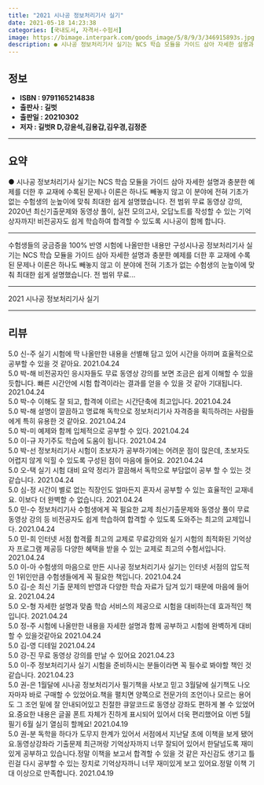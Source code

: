 ```yaml
---
title: "2021 시나공 정보처리기사 실기"
date: 2021-05-18 14:23:38
categories: [국내도서, 자격서-수험서]
image: https://bimage.interpark.com/goods_image/5/8/9/3/346915893s.jpg
description: ● 시나공 정보처리기사 실기는 NCS 학습 모듈을 가이드 삼아 자세한 설명과 충분한 예제를 더한 후 교재에 수록된 문제나 이론은 하나도 빼놓지 않고 이 분야에 전혀 기초가 없는 수험생의 눈높이에 맞춰 최대한 쉽게 설명했습니다. 전 범위 무료 동영상 강의, 2020년 최신기출문제와 동영
---
```


## **정보**

- **ISBN : 9791165214838**
- **출판사 : 길벗**
- **출판일 : 20210302**
- **저자 : 길벗R D,강윤석,김용갑,김우경,김정준**

------



## **요약**

●  시나공 정보처리기사 실기는 NCS 학습 모듈을 가이드 삼아 자세한 설명과 충분한 예제를 더한 후 교재에 수록된 문제나 이론은 하나도 빼놓지 않고 이 분야에 전혀 기초가 없는 수험생의 눈높이에 맞춰 최대한 쉽게 설명했습니다. 전 범위 무료 동영상 강의, 2020년 최신기출문제와 동영상 풀이, 실전 모의고사, 오답노트를 작성할 수 있는 기억상자까지! 비전공자도 쉽게 학습하여 합격할 수 있도록 시나공이 함께 합니다.

------

수험생들의 궁금증을 100% 반영
시험에 나올만한 내용만 구성시나공 정보처리기사 실기는 NCS 학습 모듈을 가이드 삼아 자세한 설명과 충분한 예제를 더한 후 교재에 수록된 문제나 이론은 하나도 빼놓지 않고 이 분야에 전혀 기초가 없는 수험생의 눈높이에 맞춰 최대한 쉽게 설명했습니다. 전 범위 무료... 

------


2021 시나공 정보처리기사 실기 

------


## **리뷰** 

5.0 신-주 실기 시험에 딱 나올만한 내용을 선별해 담고 있어 시간을 아끼며 효율적으로 공부할 수 있을 것 같아요. 2021.04.24 <br/>5.0 박-해 비전공자인 응시자들도 무료 동영상 강의를 보면 조금은 쉽게 이해할 수 있을 듯합니다. 빠른 시간안에 시험 합격이라는 결과를 얻을 수 있을 것 같아 기대됩니다. 2021.04.24 <br/>5.0 박-수 이해도 잘 되고, 합격에 이르는 시간단축에 최고입니다. 2021.04.24 <br/>5.0 박-해 설명이 깔끔하고 명료해 독학으로 정보처리기사 자격증을 획득하려는 사람들에게 특히 유용한 것 같아요. 2021.04.24 <br/>5.0 박-미 예제와 함께 입체적으로 공부할 수 있다. 2021.04.24 <br/>5.0 이-규 자기주도 학습에 도움이 됩니다. 2021.04.24 <br/>5.0 박-선 정보처리기사 시험이 초보자가 공부하기에는 어려운 점이 많은데, 초보자도 어렵지 않게 익힐 수 있도록 구성된 점이 마음에 들어요. 2021.04.24 <br/>5.0 오-택 실기 시험 대비 요약 정리가 깔끔해서 독학으로 부담없이 공부 할 수 있는 것 같습니다. 2021.04.24 <br/>5.0 심-정 시간이 별로 없는 직장인도 얼마든지 혼자서 공부할 수 있는 효율적인 교재네요. 이보다 더 완벽할 수 없습니다. 2021.04.24 <br/>5.0 민-수 정보처리기사 수험생에게 꼭 필요한 교제  최신기출문제와 동영상 풀이 무료 동영상 강의 등 비전공자도 쉽게 학습하여 합격할 수 있도록 도와주는 최고의 교제입니다. 2021.04.24 <br/>5.0 민-희 인터넷 서점 합격률 최고의 교제로 무료강의와 실기 시험의 최적화된 기억상자 프로그램 제공등 다양한 혜택을 받을 수 있는 교제로 최고의 수험서입니다. 2021.04.24 <br/>5.0 이-아 수험생의 마음으로 만든 시나공 정보처리기사 실기는 인터넷 서점의 압도적인 1위인만큼 수험생들에게 꼭 필요한 책입니다. 2021.04.24 <br/>5.0 김-순 최신 기출 문제의 반영과 다양한 학습 자료가 담겨 있기 때문에 마음에 들어요. 2021.04.24 <br/>5.0 오-형 자세한 설명과 맞춤 학습 서비스의 제공으로 시험을 대비하는데 효과적인 책입니다. 2021.04.24 <br/>5.0 정-주 시험에 나올만한 내용을 자세한 설명과 함께 공부하고 시험에 완벽하게 대비할 수 있을것같아요 2021.04.24 <br/>5.0 김-영 디테일 2021.04.24 <br/>5.0 강-진 무료 동영상 강의를 만날 수 있어요 2021.04.23 <br/>5.0 이-주 정보처리기사 실기 시험을 준비하시는 분들이라면 꼭 필수로 봐야할 책인 것 같습니다. 2021.04.23 <br/>5.0 권-은 1월달에 시나공 정보처리기사 필기책을 사보고 믿고 3월달에 실기책도 나오자마자 바로 구매할 수 있었어요.책을 펼치면 양쪽으로 전문가의 조언이나 모르는 용어도 그 조언 밑에 잘 안내되어있고 친절한 큐알코드로 동영상 강좌도 편하게 볼 수 있었어요.중요한 내용은 글꼴 폰트 자체가 진하게 표시되어 있어서 더욱 편리했어요 이번 5월필기 6월 실기 열심히 할께요! 2021.04.19 <br/>5.0 권-분 독학을 하다가 도무지 한계가 있어서 서점에서 지난달 초에 이책을 보게 됐어요.동영상강좌라 기출문제 최근꺼랑 기억상자까지 너무 잘되어 있어서 한달넘도록 재미있게 공부하고 있습니다.정말 이책을 보고서 합격할 수 있을 것 같은 자신감도 생기고 틀린걸 다시 공부할 수 있는 장치로 기억상자까니 너무 재미있게 보고 있어요.정말 이책 기대 이상으로 만족합니다. 2021.04.19 <br/>